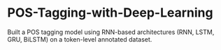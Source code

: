 # POS-Tagging-with-Deep-Learning
Built a POS tagging model using RNN-based architectures (RNN, LSTM, GRU, BiLSTM) on a token-level annotated dataset.
